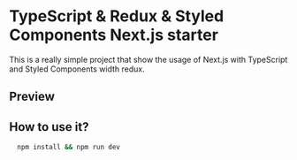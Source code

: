 # TypeScript & Redux & Styled Components Next.js starter

This is a really simple project that show the usage of Next.js with TypeScript and Styled Components width redux.

## Preview

## How to use it?

```bash
  npm install && npm run dev
```
